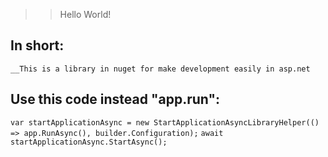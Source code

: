 
>> Hello World!


In short: 
--
`````__This is a library in nuget for make development easily in asp.net`````



Use this code instead "app.run":
-----
`````var startApplicationAsync = new StartApplicationAsyncLibraryHelper(() => app.RunAsync(), builder.Configuration);`````
`````await startApplicationAsync.StartAsync();`````
